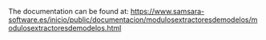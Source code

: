 The documentation can be found at:
https://www.samsara-software.es/inicio/public/documentacion/modulosextractoresdemodelos/modulosextractoresdemodelos.html
